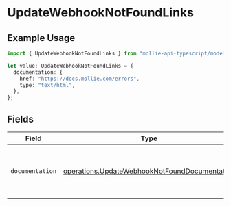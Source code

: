 # UpdateWebhookNotFoundLinks

## Example Usage

```typescript
import { UpdateWebhookNotFoundLinks } from "mollie-api-typescript/models/operations";

let value: UpdateWebhookNotFoundLinks = {
  documentation: {
    href: "https://docs.mollie.com/errors",
    type: "text/html",
  },
};
```

## Fields

| Field                                                                                                          | Type                                                                                                           | Required                                                                                                       | Description                                                                                                    |
| -------------------------------------------------------------------------------------------------------------- | -------------------------------------------------------------------------------------------------------------- | -------------------------------------------------------------------------------------------------------------- | -------------------------------------------------------------------------------------------------------------- |
| `documentation`                                                                                                | [operations.UpdateWebhookNotFoundDocumentation](../../models/operations/updatewebhooknotfounddocumentation.md) | :heavy_check_mark:                                                                                             | The URL to the generic Mollie API error handling guide.                                                        |